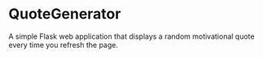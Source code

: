 # QuoteGenerator
A simple Flask web application that displays a random motivational quote every time you refresh the page.
